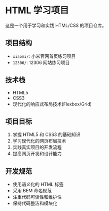 # HTML 学习项目

这是一个用于学习和实践 HTML/CSS 的项目仓库。

## 项目结构

- `xiaomi/`: 小米官网首页练习项目
- `12306/`: 12306 网站练习项目

## 技术栈

- HTML5
- CSS3
- 现代化的响应式布局技术(Flexbox/Grid)

## 项目目标

1. 掌握 HTML5 和 CSS3 的基础知识
2. 学习现代化的网页布局技术
3. 实践真实项目的开发流程
4. 提高网页开发和设计能力

## 开发规范

- 使用语义化的 HTML 标签
- 采用 BEM 命名规范
- 注重代码可读性和维护性
- 保持代码整洁和模块化
